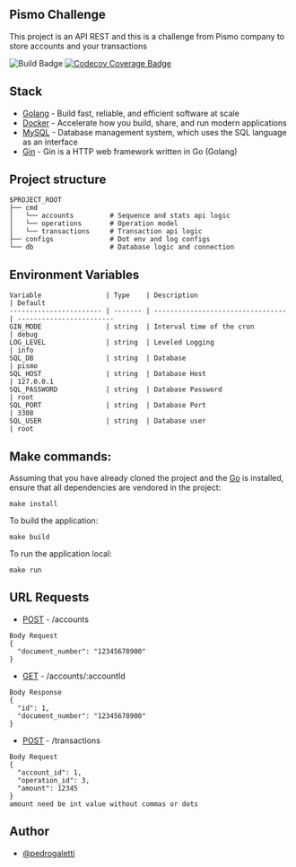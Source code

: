 ## Pismo Challenge

This project is an API REST and this is a challenge from Pismo company to store accounts and your transactions

![Build Badge](https://img.shields.io/github/workflow/status/PedroGaletti/pismo-challenge/pismo)
[![Codecov Coverage Badge](https://img.shields.io/codecov/c/gh/PedroGaletti/pismo-challenge)](https://img.shields.io/codecov/c/gh/PedroGaletti/pismo-challenge)

## Stack

- [Golang](https://go.dev) - Build fast, reliable, and efficient software at scale
- [Docker](https://www.docker.com) - Accelerate how you build, share, and run modern applications
- [MySQL](https://www.mysql.com) - Database management system, which uses the SQL language as an interface
- [Gin](https://github.com/gin-gonic/gin) - Gin is a HTTP web framework written in Go (Golang)

## Project structure

```
$PROJECT_ROOT
├── cmd
│   └── accounts         # Sequence and stats api logic
│   └── operations       # Operation model
│   └── transactions     # Transaction api logic
├── configs              # Dot env and log configs
└── db                   # Database logic and connection 
```

## Environment Variables

```
Variable                | Type    | Description                       | Default
----------------------- | ------- | --------------------------------- | ------------------------
GIN_MODE                | string  | Interval time of the cron         | debug
LOG_LEVEL               | string  | Leveled Logging                   | info
SQL_DB                  | string  | Database                          | pismo
SQL_HOST                | string  | Database Host                     | 127.0.0.1
SQL_PASSWORD            | string  | Database Password                 | root
SQL_PORT                | string  | Database Port                     | 3308
SQL_USER                | string  | Database user                     | root
```


## Make commands:

Assuming that you have already cloned the project and the [Go](https://golang.org/doc/install) is installed, ensure that all dependencies are vendored in the project:

```
make install
```

To build the application:

```
make build
```

To run the application local:

```
make run
```

## URL Requests

- [POST](http://localhost:8080/accounts) - /accounts
```
Body Request
{
  "document_number": "12345678900"
}
```
- [GET](http://localhost:8080/accounts/:accountId) - /accounts/:accountId
```
Body Response
{
  "id": 1,
  "document_number": "12345678900"
}
```
- [POST](http://localhost:8080/transactions) - /transactions
```
Body Request
{
  "account_id": 1,
  "operation_id": 3,
  "amount": 12345
}
amount need be int value without commas or dots
```

## Author

- [@pedrogaletti](https://www.github.com/PedroGaletti)